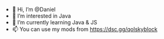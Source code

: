 - 👋 Hi, I’m @Daniel
- 👀 I’m interested in Java
- 🌱 I’m currently learning Java & JS
- 📫 You can use my mods from https://dsc.gg/qolskyblock

<!---
DaniThe21Dev/DaniThe21Dev is a ✨ special ✨ repository because its `README.md` (this file) appears on your GitHub profile.
You can click the Preview link to take a look at your changes.
--->
